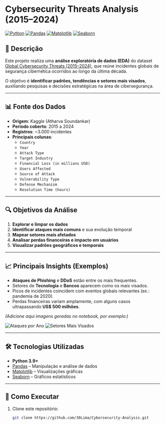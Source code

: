 # Cybersecurity Threats Analysis (2015–2024)

[![Python](https://img.shields.io/badge/Python-3.9%2B-blue.svg)](https://www.python.org/)
[![Pandas](https://img.shields.io/badge/Pandas-Analysis-orange.svg)](https://pandas.pydata.org/)
[![Matplotlib](https://img.shields.io/badge/Matplotlib-Visualization-yellow.svg)](https://matplotlib.org/)
[![Seaborn](https://img.shields.io/badge/Seaborn-Data%20Viz-green.svg)](https://seaborn.pydata.org/)

## 📌 Descrição

Este projeto realiza uma **análise exploratória de dados (EDA)** do dataset [Global Cybersecurity Threats (2015–2024)](https://www.kaggle.com/datasets/atharvasoundankar/global-cybersecurity-threats-2015-2024), que reúne incidentes globais de segurança cibernética ocorridos ao longo da última década.

O objetivo é **identificar padrões, tendências e setores mais visados**, auxiliando pesquisas e decisões estratégicas na área de cibersegurança.

---

## 📊 Fonte dos Dados

- **Origem**: Kaggle (Atharva Soundankar)
- **Período coberto**: 2015 a 2024
- **Registros**: ~3.000 incidentes
- **Principais colunas**:
  - `Country`
  - `Year`
  - `Attack Type`
  - `Target Industry`
  - `Financial Loss (in millions USD)`
  - `Users Affected`
  - `Source of Attack`
  - `Vulnerability Type`
  - `Defense Mechanism`
  - `Resolution Time (hours)`

---

## 🔍 Objetivos da Análise

1. **Explorar e limpar os dados**
2. **Identificar ataques mais comuns** e sua evolução temporal
3. **Mapear setores mais afetados**
4. **Analisar perdas financeiras e impacto em usuários**
5. **Visualizar padrões geográficos e temporais**

---

## 📈 Principais Insights (Exemplos)

- **Ataques de Phishing** e **DDoS** estão entre os mais frequentes.
- Setores de **Tecnologia** e **Bancos** aparecem como os mais visados.
- Picos de incidentes coincidem com eventos globais relevantes (ex.: pandemia de 2020).
- Perdas financeiras variam amplamente, com alguns casos ultrapassando **US$ 500 milhões**.

*(Adicione aqui imagens geradas no notebook, por exemplo:)*

![Ataques por Ano](./images/ataques_por_ano.png)
![Setores Mais Visados](./images/setores_visados.png)

---

## 🛠️ Tecnologias Utilizadas

- **Python 3.9+**
- [Pandas](https://pandas.pydata.org/) – Manipulação e análise de dados
- [Matplotlib](https://matplotlib.org/) – Visualizações gráficas
- [Seaborn](https://seaborn.pydata.org/) – Gráficos estatísticos

---

## 🚀 Como Executar

1. Clone este repositório:
   ```bash
   git clone https://github.com/30Lima/Cybersecurity-Analysis.git

